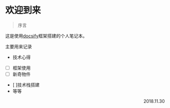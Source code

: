 # 欢迎到来

> 序言

这是使用[docsify](https://docsify.js.org)框架搭建的个人笔记本。

主要用来记录
- 技术心得
- [ ] 框架使用
- [ ] 新奇物件
- [ ]技术栈搭建
- 等等

<div style="text-align:right">2018.11.30</div>

